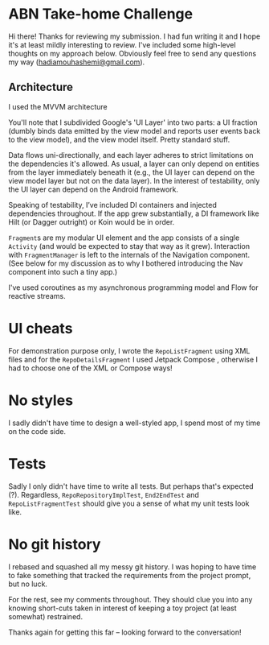 # ABN Take-home Challenge

Hi there! Thanks for reviewing my submission. I had fun writing it and I hope it's at least mildly
interesting to review. I've included some high-level thoughts on my approach below. Obviously feel
free to send any questions my way (hadiamouhashemi@gmail.com).

## Architecture

I used the MVVM architecture

You'll note that I subdivided Google's 'UI Layer' into two parts: a UI fraction (dumbly binds data
emitted by the view model and reports user events back to the view model), and the view model
itself. Pretty standard stuff.

Data flows uni-directionally, and each layer adheres to strict limitations on the dependencies it's
allowed. As usual, a layer can only depend on entities from the layer immediately beneath it (e.g.,
the UI layer can depend on the view model layer but not on the data layer). In the interest of
testability, only the UI layer can depend on the Android framework.

Speaking of testability, I’ve included DI containers and injected dependencies throughout. If the
app grew substantially, a DI framework like Hilt (or Dagger outright) or Koin would be in order.

`Fragment`s are my modular UI element and the app consists of a single `Activity` (and would be
expected to stay that way as it grew). Interaction with `FragmentManager` is left to the internals
of the Navigation component. (See below for my discussion as to why I bothered introducing the Nav
component into such a tiny app.)


I've used coroutines as my asynchronous programming model and Flow for reactive streams.


# UI cheats
    
For demonstration purpose only, I wrote the `RepoListFragment` using XML files and for the `RepoDetailsFragment` I used Jetpack Compose
, otherwise I had to choose one of the XML or Compose ways!

# No styles

I sadly didn't have time to design a well-styled app, I spend most of my time on the code side.


# Tests

Sadly I only didn't have time to write all tests. But perhaps that's expected (?). 
Regardless, `RepoRepositoryImplTest`, `End2EndTest` and `RepoListFragmentTest` should give you a sense of what my unit tests look like.


# No git history

I rebased and squashed all my messy git history. I was hoping to have time to fake something that
tracked the requirements from the project prompt, but no luck.

For the rest, see my comments throughout. They should clue you into any knowing short-cuts taken in
interest of keeping a toy project (at least somewhat) restrained.


Thanks again for getting this far – looking forward to the conversation!

